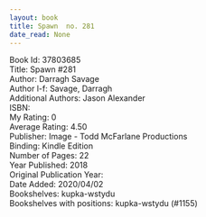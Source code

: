 ```yaml
---
layout: book
title: Spawn  no. 281
date_read: None
---
```


Book Id: 37803685<br />
Title: Spawn #281<br />
Author: Darragh Savage<br />
Author l-f: Savage, Darragh<br />
Additional Authors: Jason Alexander<br />
ISBN: <br />
My Rating: 0<br />
Average Rating: 4.50<br />
Publisher: Image - Todd McFarlane Productions<br />
Binding: Kindle Edition<br />
Number of Pages: 22<br />
Year Published: 2018<br />
Original Publication Year: <br />
Date Added: 2020/04/02<br />
Bookshelves: kupka-wstydu<br />
Bookshelves with positions: kupka-wstydu (#1155)<br />

